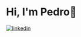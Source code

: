 # Hi, I'm Pedro👋
[![linkedin](https://img.shields.io/badge/LinkedIn-0077B5?style=for-the-badge&logo=linkedin&logoColor=white)]()
